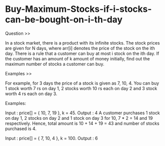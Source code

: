 # Buy-Maximum-Stocks-if-i-stocks-can-be-bought-on-i-th-day

Question >>

In a stock market, there is a product with its infinite stocks. The stock prices are given for N days, where arr[i] denotes the price of the stock on the ith day. 
There is a rule that a customer can buy at most i stock on the ith day. 
If the customer has an amount of k amount of money initially, find out the maximum number of stocks a customer can buy.

Examples >>

For example, for 3 days the price of a stock is given as 7, 10, 4. You can buy 1 stock worth 7 rs on day 1, 2 stocks worth 10 rs each on day 2 and 3 stock worth 4 rs each 
on day 3.

Examples:

Input : price[] = { 10, 7, 19 }, 
              k = 45.
Output : 4
A customer purchases 1 stock on day 1, 
2 stocks on day 2 and 1 stock on day 3 for 
10, 7 * 2 = 14 and 19 respectively. Hence, 
total amount is 10 + 14 + 19 = 43 and number 
of stocks purchased is 4.

Input  : price[] = { 7, 10, 4 }, 
               k = 100.
Output : 6
